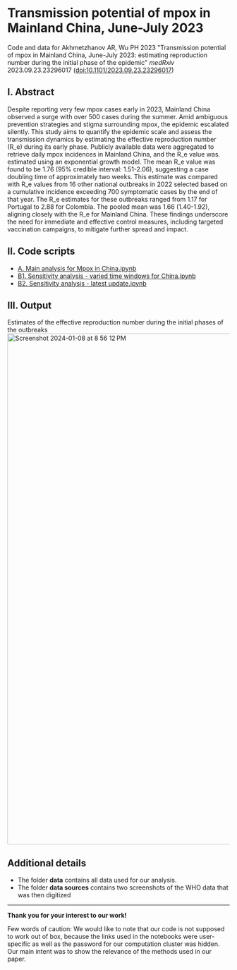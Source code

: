 # Transmission potential of mpox in Mainland China, June-July 2023

Code and data for Akhmetzhanov AR, Wu PH 2023 "Transmission potential of mpox in Mainland China, June-July 2023: estimating reproduction number during the initial phase of the epidemic" *medRxiv* 2023.09.23.23296017 ([doi:10.1101/2023.09.23.23296017](https://doi.org/10.1101/2023.09.23.23296017))

## I. Abstract
Despite reporting very few mpox cases early in 2023, Mainland China observed a surge with over 500 cases during the summer. Amid ambiguous prevention strategies and stigma surrounding mpox, the epidemic escalated silently. This study aims to quantify the epidemic scale and assess the transmission dynamics by estimating the effective reproduction number (R_e) during its early phase. Publicly available data were aggregated to retrieve daily mpox incidences in Mainland China, and the R_e value was. estimated using an exponential growth model. The mean R_e value was found to be 1.76 (95% credible interval: 1.51-2.06), suggesting a case doubling time of approximately two weeks. This estimate was compared with R_e values from 16 other national outbreaks in 2022 selected based on a cumulative incidence exceeding 700 symptomatic cases by the end of that year. The R_e estimates for these outbreaks ranged from 1.17 for Portugal to 2.88 for Colombia. The pooled mean was 1.66 (1.40-1.92), aligning closely with the R_e for Mainland China. These findings underscore the need for immediate and effective control measures, including targeted vaccination campaigns, to mitigate further spread and impact.

## II. Code scripts
* [A. Main analysis for Mpox in China.ipynb](https://nbviewer.org/github/aakhmetz/Mpox-in-MainlandChina-2023/blob/main/scripts/A.%20Main%20analysis%20for%20Mpox%20in%20China.ipynb)
* [B1. Sensitivity analysis - varied time windows for China.ipynb](https://nbviewer.org/github/aakhmetz/Mpox-in-MainlandChina-2023/blob/main/scripts/B1.%20Sensitivity%20analysis%20-%20varied%20time%20windows%20for%20China.ipynb)
* [B2. Sensitivity analysis - latest update.ipynb](https://nbviewer.org/github/aakhmetz/Mpox-in-MainlandChina-2023/blob/main/scripts/B2.%20Sensitivity%20analysis%20-%20latest%20update.ipynb)

## III. Output

Estimates of the effective reproduction number during the initial phases of the outbreaks
<img width="1159" alt="Screenshot 2024-01-08 at 8 56 12 PM" src="https://github.com/aakhmetz/Mpox-in-MainlandChina-2023/assets/2173206/8729579f-d34d-49e1-9419-a06f8ff9ef7a">


## Additional details
* The folder **data** contains all data used for our analysis.
* The folder **data sources** contains two screenshots of the WHO data that was then digitized

---------
**Thank you for your interest to our work!** 

Few words of caution: We would like to note that our code is not supposed to work out of box, because the links used in the notebooks were user-specific as well as the password for our computation cluster was hidden. Our main intent was to show the relevance of the methods used in our paper.

